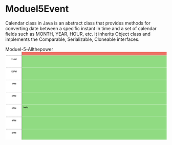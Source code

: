 # Moduel5Event



Calendar class in Java is an abstract class that provides methods for converting date between a specific instant in time and a set of calendar fields such as MONTH, YEAR, HOUR, etc. It inherits Object class and implements the Comparable, Serializable, Cloneable interfaces.









Moduel-5-Allthepower
![description](./assets/images/52b8a934fa3917e0c4fc4c5a0bcef1f7-1.jpg)





